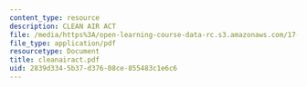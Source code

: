```yaml
---
content_type: resource
description: CLEAN AIR ACT
file: /media/https%3A/open-learning-course-data-rc.s3.amazonaws.com/17-32-environmental-politics-and-policy-spring-2003/2839d3345b37d37608ce855483c1e6c6_cleanairact.pdf
file_type: application/pdf
resourcetype: Document
title: cleanairact.pdf
uid: 2839d334-5b37-d376-08ce-855483c1e6c6
---
```


